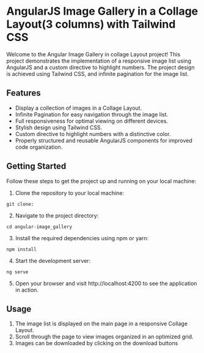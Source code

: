 # AngularJS Image Gallery in a Collage Layout(3 columns) with Tailwind CSS

Welcome to the Angular Image Gallery in collage Layout project! This project demonstrates the implementation of a responsive image list using AngularJS and a custom directive to highlight numbers. The project design is achieved using Tailwind CSS, and infinite pagination for the image list.

## Features

- Display a collection of images in a Collage Layout.
- Infinite Pagination for easy navigation through the image list.
- Full responsiveness for optimal viewing on different devices.
- Stylish design using Tailwind CSS.
- Custom directive to highlight numbers with a distinctive color.
- Properly structured and reusable AngularJS components for improved code organization.

## Getting Started

Follow these steps to get the project up and running on your local machine:

1. Clone the repository to your local machine:
```
git clone: 
```

2. Navigate to the project directory:
```
cd angular-image_gallery
```

3. Install the required dependencies using npm or yarn:
```
npm install
```

4. Start the development server:
```
ng serve
```

5. Open your browser and visit http://localhost:4200 to see the application in action.

## Usage

1. The image list is displayed on the main page in a responsive Collage Layout.
2. Scroll through the page to view images organized in an optimized grid.
3. Images can be downloaded by clicking on the download buttons
